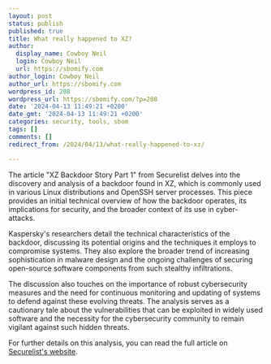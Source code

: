 ```yaml
---
layout: post
status: publish
published: true
title: What really happened to XZ?
author:
  display_name: Cowboy Neil
  login: Cowboy Neil
  url: https://sbomify.com
author_login: Cowboy Neil
author_url: https://sbomify.com
wordpress_id: 208
wordpress_url: https://sbomify.com/?p=208
date: '2024-04-13 11:49:21 +0200'
date_gmt: '2024-04-13 11:49:21 +0200'
categories: security, tools, sbom
tags: []
comments: []
redirect_from: /2024/04/13/what-really-happened-to-xz/

---
```


The article "XZ Backdoor Story Part 1" from Securelist delves into the discovery and analysis of a backdoor found in XZ, which is commonly used in various Linux distributions and OpenSSH server processes. This piece provides an initial technical overview of how the backdoor operates, its implications for security, and the broader context of its use in cyber-attacks.

Kaspersky's researchers detail the technical characteristics of the backdoor, discussing its potential origins and the techniques it employs to compromise systems. They also explore the broader trend of increasing sophistication in malware design and the ongoing challenges of securing open-source software components from such stealthy infiltrations.

The discussion also touches on the importance of robust cybersecurity measures and the need for continuous monitoring and updating of systems to defend against these evolving threats. The analysis serves as a cautionary tale about the vulnerabilities that can be exploited in widely used software and the necessity for the cybersecurity community to remain vigilant against such hidden threats.

For further details on this analysis, you can read the full article on [Securelist's website](https://securelist.com/xz-backdoor-story-part-1/112354/).
